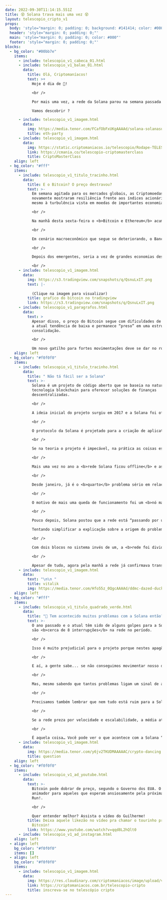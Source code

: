 ```yaml
---
date: 2022-09-30T11:14:15.551Z
title: 😵 Solana trava mais uma vez 😵
layout: telescopio_cripto_v1
props:
  body: 'style="margin: 0; padding: 0; background: #141414; color: #000"'
  header: 'style="margin: 0; padding: 0;"'
  main: 'style="margin: 0; padding: 0; color: #000"'
  footer: 'style="margin: 0; padding: 0;"'
blocks:
  - bg_color: "#00bb7e"
    items:
      - include: telescopio_v1_cabeca_01.html
      - include: telescopio_v1_balao_01.html
        data:
          title: Olá, Criptomaníacos!
          text: >+
            Hoje é dia de 🔭!

            <br />

            Por mais uma vez, a rede da Solana parou na semana passada. O que tá rolando com uma das principais “Ethereum Killers” do mercado?

            Vamos descobrir ?

      - include: telescopio_v1_imagem.html
        data:
          img: https://media.tenor.com/FCafObFxUKgAAAAd/solana-solanasummer-baby-sun-teletubbies.gif
          title: eth-party
      - include: telescopio_v1_imagem.html
        data:
          img: https://static.criptomaniacos.io/telescopio/Rodape-TELESCOPIO-2.png
          link: https://cmania.co/telescopio-criptomasterclass
          title: CriptoMasterClass
    align: left
  - bg_color: "#fff"
    items:
      - include: telescopio_v1_titulo_tracinho.html
        data:
          title: E o Bitcoin? O preço destravou?
          text: >-
            Em semana agitada para os mercados globais, as Criptomoedas
            novamente mostraram resiliência frente aos índices acionários e até
            mesmo à turbulência vista em moedas de importantes economias.

            <br />

            Na manhã desta sexta-feira o <b>Bitcoin e Ethereum</b> acumulam altas de <b>+3,60%</b> e <b>+3,30%</b> respectivamente na semana, frente a uma queda de <b>-1,20%</b> no índice <b>S&P 500</b> que chegou inclusive a renovar mínimas do ano.

            <br />

            Em cenário macroeconômico que segue se deteriorando, o Banco Central do <b>Japão</b> precisou recentemente intervir no câmbio pela primeira vez em 24 anos, seguido do Banco da <b>Inglaterra</b> que voltou a comprar títulos públicos para conter a escalada dos juros.

            <br />

            Depois dos emergentes, seria a vez de grandes economias descobrirem como o Bitcoin pode ser uma reserva de valor? 👀

            <br />
      - include: telescopio_v1_imagem.html
        data:
          img: https://s3.tradingview.com/snapshots/q/QsnuLxIT.png
          text: |-
            
            (Clique na imagem para visualizar)
          title: grafico do bitcoin no tradingview
          link: https://s3.tradingview.com/snapshots/q/QsnuLxIT.png
      - include: telescopio_v1_paragrafos.html
        data:
          text: >
            Apesar disso, o preço do Bitcoin segue com dificuldades de reverter
            a atual tendência de baixa e permanece “preso” em uma estrutura de
            consolidação.

            <br />

            Um novo gatilho para fortes movimentações deve se dar no rompimento do importante nível de suporte, marcado pelo retângulo em nosso gráfico em aproximadamente <b>US$18.000</b>, ou na linha de tendência de baixa (LTB) amarela que marca os topos formados desde maio.
    align: left
  - bg_color: "#f0f0f0"
    items:
      - include: telescopio_v1_titulo_tracinho.html
        data:
          title: " Não tá fácil ser a Solana"
          text: >-
            Solana é um projeto de código aberto que se baseia na natureza da
            tecnologia blockchain para oferecer soluções de finanças
            descentralizadas. 

            <br />

            A ideia inicial do projeto surgiu em 2017 e a Solana foi oficialmente lançada em março de 2020, pela Solana Foundation com sede em Genebra, Suíça.

            <br />

            O protocolo da Solana é projetado para a criação de aplicativos descentralizados. Ele visa melhorar a escalabilidade ao introduzir o consenso <b>proof-of-history (PoH)</b>, criado por seu fundador Anatoly Yakovenko, combinado com <b>proof-of-stake</b>.

            <br />

            Se na teoria o projeto é impecável, na prática as coisas estão complicadas…

            <br />

            Mais uma vez no ano a <b>rede Solana ficou offline</b> e as transações pararam em sua blockchain. 

            <br />

            Desde janeiro, já é o <b>quarto</b> problema sério em relação a este mesmo assunto. E tudo isso aconteceu cerca de um ano depois da rede sofrer uma interrupção de incríveis <b>18 horas</b>. 

            <br />

            O motivo de mais uma queda de funcionamento foi um <b>nó mal configurado</b>, que, segundo o site Solana Status, estava "experimentando desempenho degradado". 

            <br />

            Pouco depois, Solana postou que a rede está “passando por uma interrupção e não processando transações”.

            Tentando simplificar a explicação sobre a origem do problema, o que aconteceu é que <b>um validador estava criando dois blocos ao mesmo tempo</b> todas as vezes que era escolhido para cuidar do consenso da rede. 

            <br />

            Com dois blocos no sistema invés de um, a <b>rede foi dividida</b>, causando um fork que trouxe o travamento. Esperava-se que a própria blockchain pudesse identificar a duplicidade dos blocos gerados e solucionar o problema, mas <b>não foi o que aconteceu</b>.

            <br />

            Apesar de tudo, agora pela manhã a rede já confirmava transações normalmente.
      - include: telescopio_v1_imagem.html
        data:
          text: "\n\n "
          title: vitalik
          img: https://media.tenor.com/Hfo55z_0QgcAAAAd/ddmc-dazed-ducks.gif
    align: left
  - bg_color: "#fff"
    items:
      - include: telescopio_v1_titulo_quadrado_verde.html
        data:
          title: "🤔 Tem acontecido muitos problemas com a Solana então? 🤔 "
          text: >-
            O ano passado e o atual têm sido de alguns golpes para a Solana. Já
            são <b>cerca de 8 interrupções</b> na rede no período. 

            <br />

            Isso é muito prejudicial para o projeto porque nestes apagões os investidores <b>não conseguem movimentar seus ativos</b>. 

            <br />

            E aí, a gente sabe... se não conseguimos movimentar nosso dinheiro, mesmo que por curtos períodos de tempo, a credibilidade vai sendo manchada no mercado cripto. 

            <br />

            Mas, mesmo sabendo que tantos problemas ligam um sinal de alerta para a rede, não podemos esquecer que o projeto ainda é novo. São dois anos e meio rodando sua blockchain e falhas são de se esperar. Este tipo de risco é previsto, por menos desejável que seja.

            <br />

            Precisamos também lembrar que nem tudo está ruim para a Solana: a rede passou das <b>100 bilhões de transações</b> efetuadas, além de já ter conseguido a realização da incrível marca de <b>40 milhões de transações diárias</b>. 🔥🔥🔥

            <br />

            Se a rede preza por velocidade e escalabilidade, a média atual acima das <b>3.000 transações por segundo</b> é um número bem acima da maioria de seus concorrentes. 

            <br />

            É aquela coisa… Você pode ver o que acontece com a Solana “com a visão do copo meio cheio ou do copo meio vazio”. O ecossistema cripto só fica na torcida para que a Solana Foundation não deixe o copo cair.
      - include: telescopio_v1_imagem.html
        data:
          img: https://media.tenor.com/y6jv2TKUDMAAAAAC/crypto-dancing.gif
          title: question
    align: left
  - bg_color: "#f0f0f0"
    items:
      - include: telescopio_v1_ad_youtube.html
        data:
          text: >-
            Bitcoin pode dobrar de preço, segundo o Governo dos EUA. O motivo é
            animador para aqueles que esperam ansiosamente pela próxima Bull
            Run!. 

            <br />

            Quer entender melhor? Assista o vídeo do Guilherme!
          title: Deixa aquele likezão no vídeo pra chamar o tourinho pro gráfico do
            Bitcoin!
          link: https://www.youtube.com/watch?v=qqd8L2hQlt0
      - include: telescopio_v1_ad_instagram.html
    align: left
  - align: left
    bg_color: "#f0f0f0"
    items: []
  - align: left
    bg_color: "#f0f0f0"
    items:
      - include: telescopio_v1_imagem.html
        data:
          img: https://res.cloudinary.com/criptomaniacos/image/upload/v1662133224/telescopio/inscreva-se-telescopio.png
          link: https://criptomaniacos.com.br/telescopio-cripto
          title: inscreva-se no telescópio cripto
---
```

